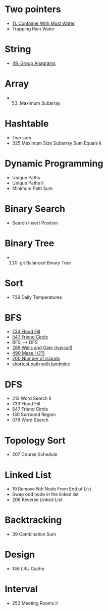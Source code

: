 # Two pointers
 * [11. Container With Most Water](./011_ContainerWithMostWater.py)
 * Trapping Rain Water

# String
 * [49. Group Anagrams](./049_Group_Anagrams.py)

# Array
 * 53. Maximum Subarray

# Hashtable
 * Two sum
 * 325 Maximum Size Subarray Sum Equals k

# Dynamic Programming
 * Unique Paths
 * Unique Paths II
 * Minimum Path Sum

# Binary Search
 * Search Insert Position

# Binary Tree
 * 110. git Balanced Binary Tree

# Sort
 * 739 Daily Temperatures

# BFS
 * [733 Flood Fill ](./733_Flood_FIll.py)
 * [547 Friend Circle](./547_Friend_Circle.py)
 * BFS --> DFS
 * [286 Walls and Gate (typical!)](./286_Walls_And_Gates.py)
 * [490 Maze I (??)](./490_The_Maze.py)
 * [200 Number of islands](./200_Number_Of_Island.py)
 * [shortest path with landmine](./shortest_path_mine.py)

# DFS
 * 212 Word Search II
 * 733 Flood Fill
 * 547 Friend Circle
 * 130 Surround Region
 * 079 Word Search

# Topology Sort
 * 207 Course Schedule

# Linked List
 * 19 Remove Nth Node From End of List
 * Swap odd node in the linked list
 * 206 Reverse Linked List

# Backtracking
 * 39 Combination Sum

# Design
 * 146 LRU Cache

# Interval
 * 253 Meeting Rooms II
